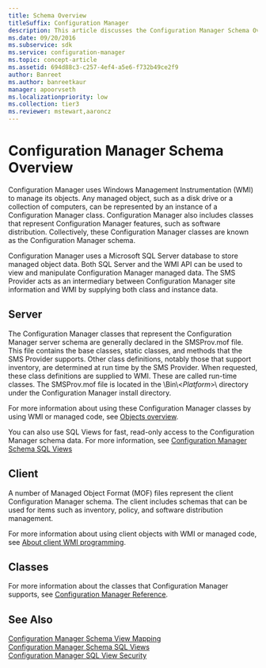 ```yaml
---
title: Schema Overview
titleSuffix: Configuration Manager
description: This article discusses the Configuration Manager Schema Overview.
ms.date: 09/20/2016
ms.subservice: sdk
ms.service: configuration-manager
ms.topic: concept-article
ms.assetid: 694d88c3-c257-4ef4-a5e6-f732b49ce2f9
author: Banreet
ms.author: banreetkaur
manager: apoorvseth
ms.localizationpriority: low
ms.collection: tier3
ms.reviewer: mstewart,aaroncz 
---
```

# Configuration Manager Schema Overview
Configuration Manager uses Windows Management Instrumentation (WMI) to manage its objects. Any managed object, such as a disk drive or a collection of computers, can be represented by an instance of a Configuration Manager class. Configuration Manager also includes classes that represent Configuration Manager features, such as software distribution. Collectively, these Configuration Manager classes are known as the Configuration Manager schema.  

 Configuration Manager uses a Microsoft SQL Server database to store managed object data. Both SQL Server and the WMI API can be used to view and manipulate Configuration Manager managed data. The SMS Provider acts as an intermediary between Configuration Manager site information and WMI by supplying both class and instance data.  

## Server  
 The Configuration Manager classes that represent the Configuration Manager server schema are generally declared in the SMSProv.mof file. This file contains the base classes, static classes, and methods that the SMS Provider supports. Other class definitions, notably those that support inventory, are determined at run time by the SMS Provider. When requested, these class definitions are supplied to WMI. These are called run-time classes. The SMSProv.mof file is located in the \Bin\\<*Platform*>\ directory under the Configuration Manager install directory.  

 For more information about using these Configuration Manager classes by using WMI or managed code, see [Objects overview](configuration-manager-objects-overview.md).

 You can also use SQL Views for fast, read-only access to the Configuration Manager schema data. For more information, see [Configuration Manager Schema SQL Views](../../../develop/core/understand/configuration-manager-schema-sql-views.md)  

## Client  
 A number of Managed Object Format (MOF) files represent the client Configuration Manager schema. The client includes schemas that can be used for items such as inventory, policy, and software distribution management.  

 For more information about using client objects with WMI or managed code, see [About client WMI programming](../clients/programming/about-configuration-manager-wmi-programming.md).  

## Classes  
 For more information about the classes that Configuration Manager supports, see [Configuration Manager Reference](../../../develop/reference/configuration-manager-reference.md).  

## See Also  
 [Configuration Manager Schema View Mapping](../../../develop/core/understand/configuration-manager-schema-view-mapping.md)   
 [Configuration Manager Schema SQL Views](../../../develop/core/understand/configuration-manager-schema-sql-views.md)   
 [Configuration Manager SQL View Security](../../../develop/core/understand/sql-view-security.md)
